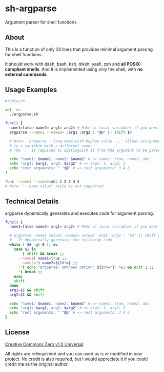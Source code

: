 # sh-argparse

Argument parser for shell functions

## About

This is a function of only 30 lines that provides minimal argument parsing for shell functions.

It should work with dash, bash, ksh, mksh, yash, zsh and **all POSIX-compliant shells**. And it is implemented using only the shell, with **no external commands**.

## Usage Examples

```sh
#!/bin/sh

set -eu
. ./argparse.sh

func() {
  name1=false name2= arg1= arg2= # Make it local variables if you want.
  argparse --name1 --name2= :arg1 :arg2 : "$@" || shift $?

  # Note: `argparse --long-name-with-hyphon value ...` allows assignment
  # to a variable with a different name.
  # The `:` is required to distinguish it from the argument to be parsed.

  echo "name1: $name1, name2: $name2" # => name1: true, name2: abc
  echo "arg1: $arg1, arg2: $arg2" # => arg1: 1, arg2: 2
  echo "rest arguments: " "$@" # => rest arguments: 3 4 5
}

func --name1 --name2=abc 1 2 3 4 5
# Note: "--name value" style is not supported.
```

## Technical Details

argparse dynamically generates and executes code for argument parsing.

```sh
func() {
  name1=false name2= arg1= arg2= # Make it local variables if you want.

  # argparse -name1 value1 -name2= value2 :arg1 :arg2 : "$@" || shift $?
  #   It dynamically generates the following code.
  while [ $# -gt 0 ]; do
    case $1 in
      --) shift && break ;;
      --name1) name1=true ;;
      --name2=*) name2=${1#*=} ;;
      -*) echo "argparse: unknown option: ${1%%=*}" >&2 && exit 1 ;;
      *) break ;;
    esac
    shift
  done
  arg1=$1 && shift
  arg2=$1 && shift

  echo "name1: $name1, name2: $name2" # => name1: true, name2: abc
  echo "arg1: $arg1, arg2: $arg2" # => arg1: 1, arg2: 2
  echo "rest arguments: " "$@" # => rest arguments: 3 4 5
}
```

## License

[Creative Commons Zero v1.0 Universal](https://github.com/ko1nksm/sh-argparse/blob/master/LICENSE)

All rights are relinquished and you can used as is or modified in your project.
No credit is also required, but I would appreciate it if you could credit me as the original author.
